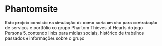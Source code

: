 # Phantomsite

Este projeto consiste na simulação de como seria um site para contratação de serviços e portfólio do grupo Phantom Thieves of Hearts do jogo Persona 5, contendo links para mídias sociais, histórico de trabalhos passados e informações sobre o grupo
